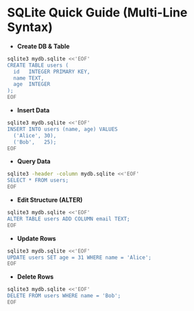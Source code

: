 # SQLite Quick Guide (Multi-Line Syntax)

* **Create DB & Table**

```bash
sqlite3 mydb.sqlite <<'EOF'
CREATE TABLE users (
  id   INTEGER PRIMARY KEY,
  name TEXT,
  age  INTEGER
);
EOF
```

* **Insert Data**

```bash
sqlite3 mydb.sqlite <<'EOF'
INSERT INTO users (name, age) VALUES
  ('Alice', 30),
  ('Bob',   25);
EOF
```

* **Query Data**

```bash
sqlite3 -header -column mydb.sqlite <<'EOF'
SELECT * FROM users;
EOF
```

* **Edit Structure (ALTER)**

```bash
sqlite3 mydb.sqlite <<'EOF'
ALTER TABLE users ADD COLUMN email TEXT;
EOF
```

* **Update Rows**

```bash
sqlite3 mydb.sqlite <<'EOF'
UPDATE users SET age = 31 WHERE name = 'Alice';
EOF
```

* **Delete Rows**

```bash
sqlite3 mydb.sqlite <<'EOF'
DELETE FROM users WHERE name = 'Bob';
EOF
```

